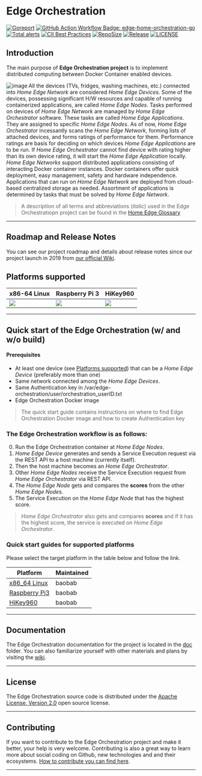 # Edge Orchestration

[![Goreport](https://goreportcard.com/badge/github.com/lf-edge/edge-home-orchestration-go)](https://goreportcard.com/report/github.com/lf-edge/edge-home-orchestration-go)
[![GitHub Action Workflow Badge: edge-home-orchestration-go](https://github.com/lf-edge/edge-home-orchestration-go/workflows/edge-home-orchestration-go/badge.svg)](https://github.com/lf-edge/edge-home-orchestration-go/actions)
[![Total alerts](https://img.shields.io/lgtm/alerts/g/lf-edge/edge-home-orchestration-go.svg?logo=lgtm&logoWidth=18)](https://lgtm.com/projects/g/lf-edge/edge-home-orchestration-go/alerts/)
[![CII Best Practices](https://bestpractices.coreinfrastructure.org/projects/4336/badge)](https://bestpractices.coreinfrastructure.org/projects/4336)
[![RepoSize](https://img.shields.io/github/repo-size/lf-edge/edge-home-orchestration-go.svg)](https://github.com/lf-edge/edge-home-orchestration-go)
[![Release](https://img.shields.io/github/v/release/lf-edge/edge-home-orchestration-go.svg)](https://github.com/lf-edge/edge-home-orchestration-go/releases)
[![LICENSE](https://img.shields.io/github/license/lf-edge/edge-home-orchestration-go.svg)](https://github.com/lf-edge/edge-home-orchestration-go/blob/master/LICENSE)

## Introduction
The main purpose of **Edge Orchestration project** is to implement distributed computing between Docker Container enabled devices. 

<img src="doc/images/lf-edge-intro_400.png" alt="image" align="left"/>

All the devices (TVs, fridges, washing machines, etc.) connected into *Home Edge Network* are considered *Home Edge Devices*. Some of the devices, possessing significant H/W resources and capable of running containerized applications, are called *Home Edge Nodes*. Tasks performed on devices of *Home Edge Network* are managed by *Home Edge Orchestrator* software. These tasks are called *Home Edge Applications*. They are assigned to specific *Home Edge Nodes*. As of now, *Home Edge Orchestrator* incessantly scans the *Home Edge Network*, forming lists of attached devices, and forms ratings of performance for them. Performance ratings are basis for deciding on which devices *Home Edge Applications* are to be run. If *Home Edge Orchestrator* cannot find device with rating higher than its own device rating, it will start the *Home Edge Application* locally. *Home Edge Networks* support distributed applications consisting of interacting Docker container instances. Docker containers offer quick deployment, easy management, safety and hardware independence. Applications that can run on *Home Edge Network* are deployed from cloud-based centralized storage as needed. Assortment of applications is determined by tasks that must be solved by *Home Edge Network*.

> A description of all terms and abbreviations (*italic*) used in the Edge Orchestratiopn project can be found in the [Home Edge Glossary](doc/home_edge_glossary.md)

---
## Roadmap and Release Notes
You can see our project roadmap and details about release notes since our project launch in 2019 from [our official Wiki](https://wiki.lfedge.org/display/HOME/Roadmap+and+Release+Notes).

## Platforms supported

| **x86-64 Linux** | **Raspberry Pi 3** | **HiKey960** |
|------------------|--------------------|--------------| 
|[![](doc/platforms/x86_64_linux/x86_64_linux.png)](doc/platforms/x86_64_linux/x86_64_linux.md)|[![](doc/platforms/raspberry_pi3/raspberry_pi3.jpg)](doc/platforms/raspberry_pi3/raspberry_pi3.md)|[![](doc/platforms/hikey960/hikey960.png)](doc/platforms/hikey960/hikey960.md)

---

## Quick start of the Edge Orchestration (w/ and w/o build)

#### Prerequisites
  - At least one device (see [Platforms supported](#platforms-supported)) that can be a *Home Edge Device* (preferably more than one) 
  - Same network connected among the *Home Edge Devices*.
  - Same Authentication key in /var/edge-orchestration/user/orchestration_userID.txt
  - Edge Orchestration Docker image
> The quick start guide contains instructions on where to find Edge Orchestration Docker image and how to create Authentication key 

### The Edge Orchestration workflow is as follows:

0. Run the Edge Orchestration container at *Home Edge Nodes*.
1. *Home Edge Device* generates and sends a Service Execution request via the REST API to a host machine (currently itself).
2. Then the host machine becomes an *Home Edge Orchestrator*. 
3. Other *Home Edge Nodes* receive the Service Execution request from *Home Edge Orchestrator* via REST API.
4. The *Home Edge Node* gets and compares the **scores** from the other *Home Edge Nodes*.
5. The Service Execution on the *Home Edge Node* that has the highest score.
> *Home Edge Orchestrator* also gets and compares **scores** and if it has the highest score, the service is executed on *Home Edge Orchestrator*.


### Quick start guides for supported platforms

Please select the target platform in the table below and follow the link.

| Platform              | Maintained |
|-----------------------|------------|
| [x86_64 Linux]        | baobab     |
| [Raspberry Pi3]       | baobab     |
| [HiKey960]            | baobab     |

---

## Documentation
The Edge Orchestration documentation for the project is located in the [doc] folder.
You can also familiarize yourself with other materials and plans by visiting the [wiki](https://wiki.lfedge.org/display/HOME/Home+Edge+Project). 

---

## License
The Edge Orchestration source code is distributed under the [Apache License, Version 2.0](https://opensource.org/licenses/Apache-2.0) open source license.

--- 

## Contributing
If you want to contribute to the Edge Orchestration project and make it better, your help is
very welcome. Contributing is also a great way to learn more about social
coding on Github, new technologies and and their ecosystems. [How to contribute
you can find here](.github/CONTRIBUTING.md).

---

[doc]: ./doc
[x86_64 Linux]: doc/platforms/x86_64_linux/x86_64_linux.md
[Raspberry Pi3]: doc/platforms/raspberry_pi3/raspberry_pi3.md
[HiKey960]: doc/platforms/hikey960/hikey960.md

